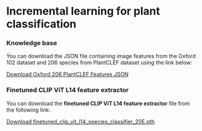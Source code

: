 # Incremental learning for plant classification

### Knowledge base
You can download the JSON file containing image features from the Oxford 102 dataset and 206 species from PlantCLEF dataset using the link below:

[Download Oxford 206 PlantCLEF Features JSON](https://github.com/askrinihad/plant_incremental_classification/releases/download/v1.0/oxford_206_plantclef_features.json)

### Finetuned CLIP ViT L14 feature extractor
You can download the **finetuned CLIP ViT L14 feature extractor**  file from the following link:

[Download finetuned_clip_vit_l14_species_classifier_20E.pth](https://github.com/askrinihad/plant_incremental_classification/releases/download/v1.0/finetuned_clip_vit_l14_species_classifier_20E.pth)

